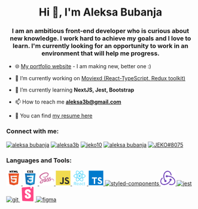 <h1 align="center">Hi 👋, I'm Aleksa Bubanja</h1>
<h3 align="center">I am an ambitious front-end developer who is curious about new knowledge. I work hard to achieve my goals and I love to learn. I'm currently looking for an opportunity to work in an environment that will help me progress.</h3>

- 🌐 [My portfolio website](https://aleksa-bubanja.netlify.app/) - I am making new, better one :)

- 🔭 I’m currently working on [Moviexd (React-TypeScript, Redux toolkit)](https://github.com/JEKO10/Moviexd)

- 🌱 I’m currently learning **NextJS, Jest, Bootstrap**

- 📫 How to reach me **aleksa3b@gmail.com**

- 📄 You can find [my resume here](https://drive.google.com/file/d/1bcAaFeL2SLRz0EjrsIJmJKKK3-9_V59I/view?usp=sharing)

<h3 align="left">Connect with me:</h3>
<p align="left">
  <a href="https://www.linkedin.com/in/aleksa-bubanja/" target="_blank"><img align="center" src="https://raw.githubusercontent.com/rahuldkjain/github-profile-readme-generator/master/src/images/icons/Social/linked-in-alt.svg" alt="aleksa bubanja" height="30" width="40" /></a>
<a href="https://twitter.com/aleksa3b" target="_blank"><img align="center" src="https://raw.githubusercontent.com/rahuldkjain/github-profile-readme-generator/master/src/images/icons/Social/twitter.svg" alt="aleksa3b" height="30" width="40" /></a>
<a href="https://stackoverflow.com/users/16413657/jeko10" target="_blank"><img align="center" src="https://raw.githubusercontent.com/rahuldkjain/github-profile-readme-generator/master/src/images/icons/Social/stack-overflow.svg" alt="jeko10" height="30" width="40" /></a> <a href="https://www.facebook.com/aleksa.bubanja.94" target="blank"><img align="center" src="https://raw.githubusercontent.com/rahuldkjain/github-profile-readme-generator/master/src/images/icons/Social/facebook.svg" alt="aleksa bubanja" height="30" width="40" /></a> <a href="https://discord.gg/#8075" target="blank"><img align="center" src="https://raw.githubusercontent.com/rahuldkjain/github-profile-readme-generator/master/src/images/icons/Social/discord.svg" alt="JEKO#8075" height="30" width="40" /></a>
</p>

<h3 align="left">Languages and Tools:</h3>
<p align="left"> <a href="https://www.w3.org/html/" target="_blank" rel="noreferrer"> <img src="https://raw.githubusercontent.com/devicons/devicon/master/icons/html5/html5-original-wordmark.svg" alt="html5" width="40" height="40"/> </a> <a href="https://www.w3schools.com/css/" target="_blank" rel="noreferrer"> <img src="https://raw.githubusercontent.com/devicons/devicon/master/icons/css3/css3-original-wordmark.svg" alt="css3" width="40" height="40"/> </a> <a href="https://sass-lang.com" target="_blank" rel="noreferrer"> <img src="https://raw.githubusercontent.com/devicons/devicon/master/icons/sass/sass-original.svg" alt="sass" width="40" height="40"/> </a> <a href="https://developer.mozilla.org/en-US/docs/Web/JavaScript" target="_blank" rel="noreferrer"> <img src="https://raw.githubusercontent.com/devicons/devicon/master/icons/javascript/javascript-original.svg" alt="javascript" width="40" height="40"/> </a> 
  <a href="https://reactjs.org/" target="_blank" rel="noreferrer"> <img src="https://raw.githubusercontent.com/devicons/devicon/master/icons/react/react-original-wordmark.svg" alt="react" width="40" height="40"/> </a> 
  <a href="https://www.typescriptlang.org/" target="_blank" rel="noreferrer"> <img src="https://raw.githubusercontent.com/devicons/devicon/master/icons/typescript/typescript-original.svg" alt="typescript" width="40" height="40"/> </a>

  <a href="https://styled-components.com/" target="_blank" rel="noreferrer"> 
  <img src="https://miro.medium.com/v2/resize:fit:480/1*Iohnw2aOQ5EBghVoqKA7VA.png" alt="styled-components" width="40" height="40"/> 
</a> 
  <a href="https://redux.js.org" target="_blank" rel="noreferrer"> 
  <img src="https://raw.githubusercontent.com/devicons/devicon/master/icons/redux/redux-original.svg" alt="redux" width="40" height="40"/> 
</a> 
  <a href="https://jestjs.io/" target="_blank" rel="noreferrer"> 
  <img src="https://www.vectorlogo.zone/logos/jestjsio/jestjsio-icon.svg" alt="jest" width="40" height="40"/> 
</a> 
  <a href="https://git-scm.com/" target="_blank" rel="noreferrer"> <img src="https://www.vectorlogo.zone/logos/git-scm/git-scm-icon.svg" alt="git" width="40" height="40"/> </a> 
  
<a href="https://storybook.js.org/" target="_blank" rel="noreferrer"> 
<img src="https://raw.githubusercontent.com/devicons/devicon/master/icons/storybook/storybook-original.svg" alt="storybook" width="40" height="40"/> 
</a>

<a href="https://www.figma.com/" target="_blank" rel="noreferrer"> 
<img src="https://www.vectorlogo.zone/logos/figma/figma-icon.svg" alt="figma" width="40" height="40"/> 
</a> </p> 
